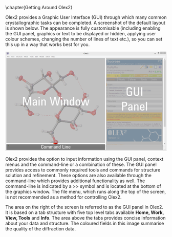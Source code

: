 \chapter{Getting Around Olex2}

Olex2 provides a Graphic User Interface (GUI) through which many common crystallographic tasks can be completed. A screenshot of the default layout is shown below. The appearance is fully customisable (including enabling the GUI panel, graphics or text to be displayed or hidden, applying user colour schemes, changing the number of lines of text etc.), so you can set this up in a way that works best for you.

![50 A Screenshot of the Olex2 GUI, identifying the three main areas.](gui_overlay.png)

Olex2 provides the option to input information using the GUI panel, context menus and the command-line or a combination of these. The GUI panel provides access to commonly required tools and commands for structure solution and refinement. These options are also available through the command-line which provides additional functionality as well. The command-line is indicated by a >> symbol and is located at the bottom of the graphics window. The file menu, which runs along the top of the screen, is not recommended as a method for controlling Olex2.

The area on the right of the screen is referred to as the GUI panel in Olex2. It is based on a tab structure with five top level tabs available **Home, Work, View, Tools** and **Info**. The area above the tabs provides concise information about your data and structure. The coloured fields in this image summarise the quality of the diffraction data.
